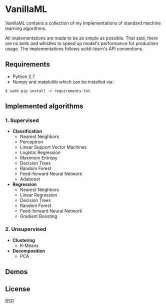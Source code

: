 # VanillaML
VanillaML contains a collection of my implementations of standard machine learning algorithms. 

All implementations are made to be as simple as possible. That said, there are no bells and whistles to 
speed up model's performance for production usage. The implementations follows scikit-learn's API conventions.

## Requirements
* Python 2.7
* Numpy and matplotlib which can be installed via:

```
$ sudo pip install -r requirements.txt
```

## Implemented algorithms
### 1. Supervised
- <b>Classification</b>
    - Nearest Neighbors
    - Perceptron
    - Linear Support Vector Machines
    - Logistic Regression
    - Maximum Entropy
    - Decision Trees
    - Random Forest
    - Feed-forward Neural Network
    - Adaboost
- <b>Regression</b>
    - Nearest Neighbors
    - Linear Regression
    - Decision Trees
    - Random Forest
    - Feed-forward Neural Network    
    - Gradient Boosting

### 2. Unsupervised
- <b>Clustering</b>
    - K-Means
- <b>Decomposition</b>
    - PCA

## Demos


## License
BSD
